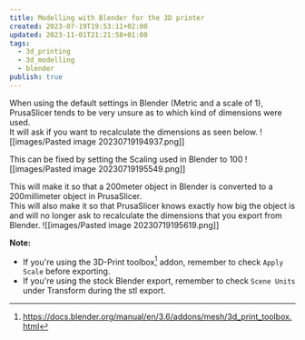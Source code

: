 ```yaml
---
title: Modelling with Blender for the 3D printer
created: 2023-07-19T19:53:11+02:00
updated: 2023-11-01T21:21:58+01:00
tags:
  - 3d_printing
  - 3d_modelling
  - blender
publish: true
---
```

When using the default settings in Blender (Metric and a scale of 1), PrusaSlicer tends to be very unsure as to which kind of dimensions were used.  
It will ask if you want to recalculate the dimensions as seen below.
![[images/Pasted image 20230719194937.png]]

This can be fixed by setting the Scaling used in Blender to 100
![[images/Pasted image 20230719195549.png]]

This will make it so that a 200meter object in Blender is converted to a 200millimeter object in PrusaSlicer.  
This will also make it so that PrusaSlicer knows exactly how big the object is and will no longer ask to recalculate the dimensions that you export from Blender.
![[images/Pasted image 20230719195619.png]]

**Note:**
* If you're using the 3D-Print toolbox[^3d_print_toolbox-link] addon, remember to check `Apply Scale` before exporting.
* If you're using the stock Blender export, remember to check `Scene Units` under Transform during the stl export.


[^3d_print_toolbox-link]: https://docs.blender.org/manual/en/3.6/addons/mesh/3d_print_toolbox.html
